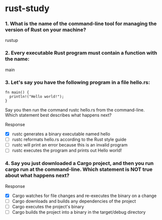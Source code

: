 # rust-study

### 1. What is the name of the command-line tool for managing the version of Rust on your machine?
rustup

### 2. Every executable Rust program must contain a function with the name:
main

### 3. Let's say you have the following program in a file hello.rs:
```
fn main() {
  println!("Hello world!");
}
```
Say you then run the command rustc hello.rs from the command-line. Which statement best describes what happens next?

Response
- [x] rustc generates a binary executable named hello
- [ ] rustc reformats hello.rs according to the Rust style guide
- [ ] rustc will print an error because this is an invalid program
- [ ] rustc executes the program and prints out Hello world!

### 4. Say you just downloaded a Cargo project, and then you run cargo run at the command-line. Which statement is NOT true about what happens next?

Response
- [x] Cargo watches for file changes and re-executes the binary on a change
- [ ] Cargo downloads and builds any dependencies of the project
- [ ] Cargo executes the project's binary
- [ ] Cargo builds the project into a binary in the target/debug directory
